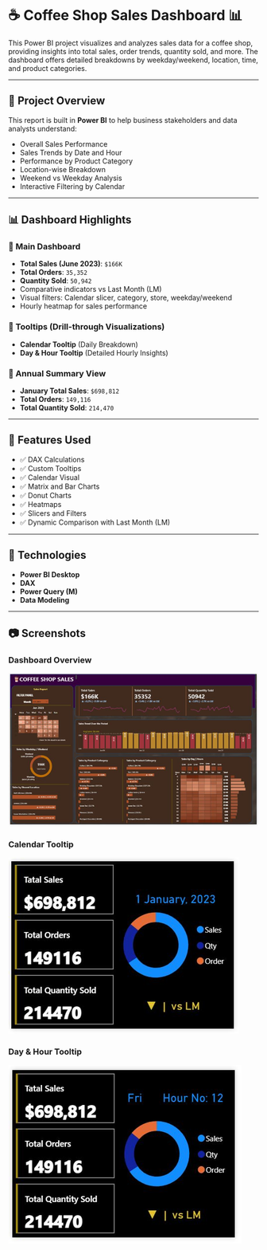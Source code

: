 # ☕ Coffee Shop Sales Dashboard 📊

This Power BI project visualizes and analyzes sales data for a coffee shop, providing insights into total sales, order trends, quantity sold, and more. The dashboard offers detailed breakdowns by weekday/weekend, location, time, and product categories.

---

## 📁 Project Overview

This report is built in **Power BI** to help business stakeholders and data analysts understand:

- Overall Sales Performance
- Sales Trends by Date and Hour
- Performance by Product Category
- Location-wise Breakdown
- Weekend vs Weekday Analysis
- Interactive Filtering by Calendar

---

## 📊 Dashboard Highlights

### 🔸 Main Dashboard
- **Total Sales (June 2023)**: `$166K`
- **Total Orders**: `35,352`
- **Quantity Sold**: `50,942`
- Comparative indicators vs Last Month (LM)
- Visual filters: Calendar slicer, category, store, weekday/weekend
- Hourly heatmap for sales performance

### 🔸 Tooltips (Drill-through Visualizations)
- **Calendar Tooltip** (Daily Breakdown)
- **Day & Hour Tooltip** (Detailed Hourly Insights)

### 🔸 Annual Summary View
- **January Total Sales**: `$698,812`
- **Total Orders**: `149,116`
- **Total Quantity Sold**: `214,470`

---

## 📌 Features Used

- ✅ DAX Calculations
- ✅ Custom Tooltips
- ✅ Calendar Visual
- ✅ Matrix and Bar Charts
- ✅ Donut Charts
- ✅ Heatmaps
- ✅ Slicers and Filters
- ✅ Dynamic Comparison with Last Month (LM)

---

## 🧰 Technologies

- **Power BI Desktop**
- **DAX**
- **Power Query (M)**
- **Data Modeling**

---

## 📷 Screenshots

### Dashboard Overview
![Dashboard Overview](COFEE_SALES_DASHBORDS.JPG)

### Calendar Tooltip
![Calendar Tooltip](Tool%20Tips%20For%20-%20Calender%20Charts.JPG)

### Day & Hour Tooltip
![Hour Tooltip](Tool%20Tips%20For%20-%20Day%20%26%20Hour%20Charts.JPG)
